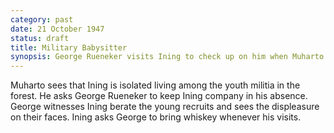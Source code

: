 ```yaml
---
category: past
date: 21 October 1947
status: draft
title: Military Babysitter
synopsis: George Rueneker visits Ining to check up on him when Muharto is away. He is disturbed to see the anger in their faces as Ining yells at the recruits. 
---
```


Muharto sees that Ining is isolated living among
the youth militia in the forest. He asks George Rueneker to keep Ining company in
his absence. George witnesses Ining berate the young recruits and sees
the displeasure on their faces. Ining asks George to bring whiskey
whenever his visits.
